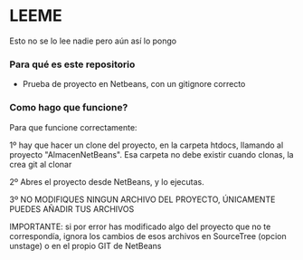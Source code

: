 # LEEME #

Esto no se lo lee nadie pero aún así lo pongo

### Para qué es este repositorio ###

* Prueba de proyecto en Netbeans, con un gitignore correcto

### Como hago que funcione? ###

Para que funcione correctamente:

1º hay que hacer un clone del proyecto, 
en la carpeta htdocs, llamando al proyecto "AlmacenNetBeans".
Esa carpeta no debe existir cuando clonas, la crea git al clonar

2º Abres el proyecto desde NetBeans, y lo ejecutas. 

3º NO MODIFIQUES NINGUN ARCHIVO DEL PROYECTO, ÚNICAMENTE PUEDES AÑADIR TUS ARCHIVOS

IMPORTANTE: si por error has modificado algo del proyecto que no te correspondía, ignora los cambios de esos archivos
en SourceTree (opcion unstage) o en el propio GIT de NetBeans








